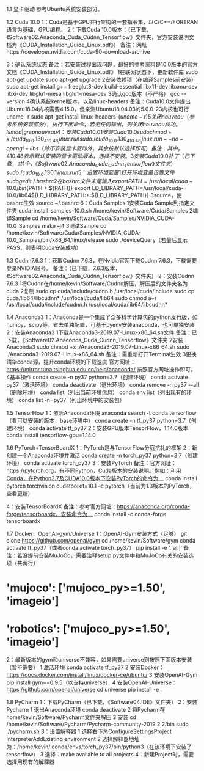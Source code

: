1.1 显卡驱动
参考Ubuntu系统安装部分。

1.2 Cuda 10.0
1：Cuda是基于GPU并行架构的一套指令集，以C/C++/FORTRAN语言为基础，GPU编程。
2：下载Cuda 10.0版本：（已下载，《Software02.Anaconda_Cuda_Cudnn_Tensorflow》文件夹，官方安装说明文档为《CUDA_Installation_Guide_Linux.pdf》）
备注：网址https://developer.nvidia.com/cuda-90-download-archive

3：确认系统状态
备注：若安装过程出现问题，最好的参考资料是10.0版本的官方文档《CUDA_Installation_Guide_Linux.pdf》
1在联网状态下，更新软件库
sudo apt-get update
sudo apt-get upgrade
2安装依赖项（在编译Samples前安装）
sudo apt-get install g++ freeglut3-dev build-essential libx11-dev libxmu-dev libxi-dev libglu1-mesa libglu1-mesa-dev
3确认gcc版本（不严格）
gcc --version
4确认系统kernel版本，以及linux-headers
备注：Cuda10.0文件提出Ubuntu18.04内核需要4.15.0，但亲测Ubuntu18.04.03的5.0.0-23内核也可行
uname -r
sudo apt-get install linux-headers-$(uname -r)
5关闭nouveau（参考系统安装部分），执行下面命令，若无任何输出，则关闭nouveau成功。
lsmod | grep nouveau
4：安装Cuda 10.0
1安装Cuda 10.0
sudo chmod +x ./cuda_10.0.130_410.48_linux.run
sudo ./cuda_10.0.130_410.48_linux.run --no-opengl-libs（除不安装显卡驱动外，其余按默认选择即可）
备注：其中，410.48表示默认安装的显卡驱动版本，选择不安装。
3安装Cuda 10.0补丁（已下载，共1个，《Software02.Anaconda_Cuda_Cudnn_Tensorflow》文件夹）
sudo ./cuda_10.0.130.1_linux.run
5：设置环境变量
1打开环境变量设置文件
sudo gedit ~/.bashrc
2在bashrc文件末尾输入
export PATH=/usr/local/cuda-10.0/bin${PATH:+:${PATH}}
export LD_LIBRARY_PATH=/usr/local/cuda-10.0/lib64${LD_LIBRARY_PATH:+:${LD_LIBRARY_PATH}}
3source，使bashrc生效
source ~/.bashrc
6：Cuda Samples
1安装Cuda Sample到指定文件夹
cuda-install-samples-10.0.sh /home/kevin/Software/Cuda/Samples
2编译Sample
cd /home/kevin/Software/Cuda/Samples/NVIDIA_CUDA-10.0_Samples
make –j4
3测试Sample
cd /home/kevin/Software/Cuda/Samples/NVIDIA_CUDA-10.0_Samples/bin/x86_64/linux/release
sudo ./deviceQuery（若最后显示PASS，则表明Cuda安装成功）

1.3 Cudnn7.6.3
1：获取Cudnn 7.6.3，在Nvidia官网下载Cudnn 7.6.3，下载需要登录NVIDIA账号。
备注：（已下载，7.6.3版本，《Software02.Anaconda_Cuda_Cudnn_Tensorflow》文件夹）
2：安装Cudnn 7.6.3
1将Cudnn在/home/kevin/Software/Cudnn解压，解压后的文件夹名为cuda
2复制
sudo cp cuda/include/cudnn.h /usr/local/cuda/include
sudo cp cuda/lib64/libcudnn* /usr/local/cuda/lib64
sudo chmod a+r /usr/local/cuda/include/cudnn.h /usr/local/cuda/lib64/libcudnn*

1.4 Anaconda3
1：Anaconda是一个集成了众多科学计算包的python发行版，如numpy，scipy等，省去单独配置，可基于pyenv安装anaconda，也可单独安装
2：安装Anaconda3
1下载Anaconda3-2019.07-Linux-x86_64.sh文件
备注：已下载，《Software02.Anaconda_Cuda_Cudnn_Tensorflow》文件夹
2安装Anaconda3
sudo chmod +x ./Anaconda3-2019.07-Linux-x86_64.sh
sudo ./Anaconda3-2019.07-Linux-x86_64.sh
备注：需重新打开Terminal生效
3更换清华conda源，提升conda环境的下载速度
官方网址：https://mirror.tuna.tsinghua.edu.cn/help/anaconda/
按照官方网址操作即可。
4基本操作
conda create -n py37 python=3.7（创建环境）
conda activate py37（激活环境）
conda deactivate（退出环境）
conda remove -n py37 --all（删除环境）
conda list（列出当前环境信息）
conda env list（列出现有的环境）
conda list -n=py37（列出环境中的安装包）

1.5 TensorFlow
1：激活Anaconda环境
anaconda search -t conda tensorflow（看可以安装的版本，base环境中）
conda create -n tf_py37 python=3.7（创建环境）
conda activate tf_py37
2：安装GPU版本TensorFlow，1.14.0版本
conda install tensorflow-gpu=1.14.0

1.6 PyTorch+TensorBoardX
1：PyTorch是与TensorFlow分庭抗礼的框架
2：新创建一个Anaconda环境并激活
conda create -n torch_py37 python=3.7（创建环境）
conda activate torch_py37
3：安装PyTorch
备注：官方网址：https://pytorch.org，有不同Python，Cuda版本的安装说明。例如：利用Conda，在Python3.7及CUDA10.0版本下安装PyTorch的命令为：
conda install pytorch torchvision cudatoolkit=10.1 –c pytorch（当前为1.3版本的PyTorch，查看更新）

4：安装TensorBoardX
备注：参考官方网址：https://anaconda.org/conda-forge/tensorboardx，安装命令为：
conda install -c conda-forge tensorboardx

1.7 Docker、OpenAI-gym/Universe
1：OpenAI-Gym安装方式（足够）
git clone https://github.com/openai/gym
cd /home/kevin/Software/gym
conda activate tf_py37（或者conda activate torch_py37）
pip install -e ‘.[all]’
备注：若没提前安装MuJoCo，需要注释setup.py文件中和MuJoCo有关的安装选项（共两行）
# 'mujoco': ['mujoco_py>=1.50', 'imageio']
# 'robotics': ['mujoco_py>=1.50', 'imageio']
2：最新版本的gym和universe不兼容，如果需要universe则按照下面版本安装（暂不需要）
1  激活环境
conda activate tf_py37
2  安装Docker：https://docs.docker.com/install/linux/docker-ce/ubuntu/
3  安装OpenAI-Gym
pip install gym==0.9.5（以支持universe）
4  安装OpenAI-Universe：https://github.com/openai/universe
cd universe
pip install -e .

1.8 PyCharm
1：下载PyCharm（已下载，《Software04.IDE》文件夹）
2：安装Pycharm
1  退出Anaconda环境
conda deactivate
2  将Pycharm在home/kevin/Software/Pycharm文件夹解压
3  安装
cd /home/kevin/Software/Pycharm/Pycharm-community-2019.2.2/bin
sudo ./pycharm.sh
3：设置解释器
1  选择右下角ConfigureSettingsProject InterpreterAddExisting environment
2  选择解释器地址为：/home/kevin/.conda/envs/torch_py37/bin/python3（在该环境下安装了tensorflow）
3  选择：make available to all projects
4：新建Project时，需要选择用现有的解释器

